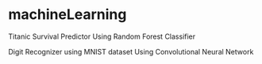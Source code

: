 # machineLearning


Titanic Survival Predictor
Using Random Forest Classifier

Digit Recognizer using MNIST dataset
Using Convolutional Neural Network
